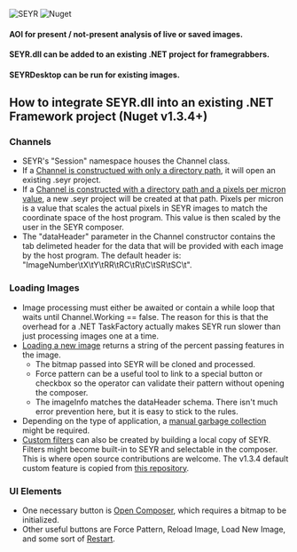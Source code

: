 ![SEYR](https://user-images.githubusercontent.com/19335151/165121032-fe8c9a68-3cf7-4112-8ee5-a5f04922ef1c.png) ![Nuget](https://img.shields.io/nuget/v/SEYR)
#### AOI for present / not-present analysis of live or saved images.
#### SEYR.dll can be added to an existing .NET project for framegrabbers.
#### SEYRDesktop can be run for existing images.

## How to integrate SEYR.dll into an existing .NET Framework project (Nuget v1.3.4+)
### Channels
- SEYR's "Session" namespace houses the Channel class. 
- If a [Channel is constructued with only a directory path](https://github.com/bradmartin333/SEYR/blob/637b27327cb87c60b721c60accababeb3caa84ab/SEYRproject/SEYRDesktop/FormMain.cs#L106), it will open an existing .seyr project.
- If a [Channel is constructed with a directory path and a pixels per micron value](https://github.com/bradmartin333/SEYR/blob/637b27327cb87c60b721c60accababeb3caa84ab/SEYRproject/SEYRDesktop/FormMain.cs#L108), a new .seyr project will be created at that path. Pixels per micron is a value that scales the actual pixels in SEYR images to match the coordinate space of the host program. This value is then scaled by the user in the SEYR composer.
- The "dataHeader" parameter in the Channel constructor contains the tab delimeted header for the data that will be provided with each image by the host program. The default header is: "ImageNumber\tX\tY\tRR\tRC\tR\tC\tSR\tSC\t".
### Loading Images
- Image processing must either be awaited or contain a while loop that waits until Channel.Working == false. The reason for this is that the overhead for a .NET TaskFactory actually makes SEYR run slower than just processing images one at a time.
- [Loading a new image](https://github.com/bradmartin333/SEYR/blob/53bd15335e012986d650a825d8d99a340c1b5b7d/SEYRproject/SEYRDesktop/FormMain.cs#L33) returns a string of the percent passing features in the image.
  - The bitmap passed into SEYR will be cloned and processed.
  - Force pattern can be a useful tool to link to a special button or checkbox so the operator can validate their pattern without opening the composer.
  - The imageInfo matches the dataHeader schema. There isn't much error prevention here, but it is easy to stick to the rules.
- Depending on the type of application, a [manual garbage collection](https://github.com/bradmartin333/SEYR/blob/53bd15335e012986d650a825d8d99a340c1b5b7d/SEYRproject/SEYRDesktop/FormMain.cs#L36) might be required.
- [Custom filters](https://github.com/bradmartin333/SEYR/blob/71c895f670465773c0bc00a33e932b7a4292b2cf/SEYRproject/SEYRDesktop/FormMain.cs#L170) can also be created by building a local copy of SEYR. Filters might become built-in to SEYR and selectable in the composer. This is where open source contributions are welcome. The v1.3.4 default custom feature is copied from [this repository](https://github.com/bradmartin333/GridImaging).
### UI Elements
- One necessary button is [Open Composer](https://github.com/bradmartin333/SEYR/blob/53bd15335e012986d650a825d8d99a340c1b5b7d/SEYRproject/SEYRDesktop/FormMain.cs#L41), which requires a bitmap to be initialized.
- Other useful buttons are Force Pattern, Reload Image, Load New Image, and some sort of [Restart](https://github.com/bradmartin333/SEYR/blob/53bd15335e012986d650a825d8d99a340c1b5b7d/SEYRproject/SEYRDesktop/FormMain.cs#L44).

